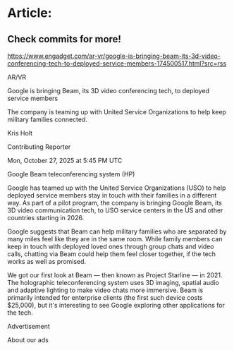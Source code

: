 # Article:

## Check commits for more!
https://www.engadget.com/ar-vr/google-is-bringing-beam-its-3d-video-conferencing-tech-to-deployed-service-members-174500517.html?src=rss

AR/VR

Google is bringing Beam, its 3D video conferencing tech, to deployed service members

The company is teaming up with United Service Organizations to help keep military families connected.

Kris Holt

Contributing Reporter

Mon, October 27, 2025 at 5:45 PM UTC

Google Beam teleconferencing system (HP)

Google has teamed up with the United Service Organizations (USO) to help deployed service members stay in touch with their families in a different way. As part of a pilot program, the company is bringing Google Beam, its 3D video communication tech, to USO service centers in the US and other countries starting in 2026.

Google suggests that Beam can help military families who are separated by many miles feel like they are in the same room. While family members can keep in touch with deployed loved ones through group chats and video calls, chatting via Beam could help them feel closer together, if the tech works as well as promised.

We got our first look at Beam — then known as Project Starline — in 2021. The holographic teleconferencing system uses 3D imaging, spatial audio and adaptive lighting to make video chats more immersive. Beam is primarily intended for enterprise clients (the first such device costs $25,000), but it's interesting to see Google exploring other applications for the tech.

Advertisement

About our ads